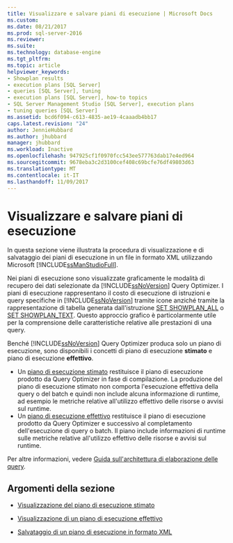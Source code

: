 ```yaml
---
title: Visualizzare e salvare piani di esecuzione | Microsoft Docs
ms.custom: 
ms.date: 08/21/2017
ms.prod: sql-server-2016
ms.reviewer: 
ms.suite: 
ms.technology: database-engine
ms.tgt_pltfrm: 
ms.topic: article
helpviewer_keywords:
- Showplan results
- execution plans [SQL Server]
- queries [SQL Server], tuning
- execution plans [SQL Server], how-to topics
- SQL Server Management Studio [SQL Server], execution plans
- tuning queries [SQL Server]
ms.assetid: bcd6f094-c613-4835-ae19-4caaadb4bb17
caps.latest.revision: "24"
author: JennieHubbard
ms.author: jhubbard
manager: jhubbard
ms.workload: Inactive
ms.openlocfilehash: 947925cf1f0970fcc543ee577763dab17e4ed964
ms.sourcegitcommit: 9678eba3c2d3100cef408c69bcfe76df49803d63
ms.translationtype: MT
ms.contentlocale: it-IT
ms.lasthandoff: 11/09/2017
---
```

# <a name="display-and-save-execution-plans"></a>Visualizzare e salvare piani di esecuzione
  In questa sezione viene illustrata la procedura di visualizzazione e di salvataggio dei piani di esecuzione in un file in formato XML utilizzando Microsoft [!INCLUDE[ssManStudioFull](../../includes/ssmanstudiofull-md.md)].  
  
 Nei piani di esecuzione sono visualizzate graficamente le modalità di recupero dei dati selezionate da [!INCLUDE[ssNoVersion](../../includes/ssnoversion-md.md)] Query Optimizer. I piani di esecuzione rappresentano il costo di esecuzione di istruzioni e query specifiche in [!INCLUDE[ssNoVersion](../../includes/ssnoversion-md.md)] tramite icone anziché tramite la rappresentazione di tabella generata dall'istruzione [SET SHOWPLAN_ALL](../../t-sql/statements/set-showplan-all-transact-sql.md) o [SET SHOWPLAN_TEXT](../../t-sql/statements/set-showplan-text-transact-sql.md). Questo approccio grafico è particolarmente utile per la comprensione delle caratteristiche relative alle prestazioni di una query.  

 Benché [!INCLUDE[ssNoVersion](../../includes/ssnoversion-md.md)] Query Optimizer produca solo un piano di esecuzione, sono disponibili i concetti di piano di esecuzione **stimato** e piano di esecuzione **effettivo**.
 -  Un [piano di esecuzione stimato](../../relational-databases/performance/display-the-estimated-execution-plan.md) restituisce il piano di esecuzione prodotto da Query Optimizer in fase di compilazione. La produzione del piano di esecuzione stimato non comporta l'esecuzione effettiva della query o del batch e quindi non include alcuna informazione di runtime, ad esempio le metriche relative all'utilizzo effettivo delle risorse o avvisi sul runtime. 
 -  Un [piano di esecuzione effettivo](../../relational-databases/performance/display-an-actual-execution-plan.md) restituisce il piano di esecuzione prodotto da Query Optimizer e successivo al completamento dell'esecuzione di query o batch. Il piano include informazioni di runtime sulle metriche relative all'utilizzo effettivo delle risorse e avvisi sul runtime.  

 Per altre informazioni, vedere [Guida sull'architettura di elaborazione delle query](../../relational-databases/query-processing-architecture-guide.md).
  
## <a name="in-this-section"></a>Argomenti della sezione  
  
-   [Visualizzazione del piano di esecuzione stimato](../../relational-databases/performance/display-the-estimated-execution-plan.md)  
  
-   [Visualizzazione di un piano di esecuzione effettivo](../../relational-databases/performance/display-an-actual-execution-plan.md)  
  
-   [Salvataggio di un piano di esecuzione in formato XML](../../relational-databases/performance/save-an-execution-plan-in-xml-format.md)  
  
  
